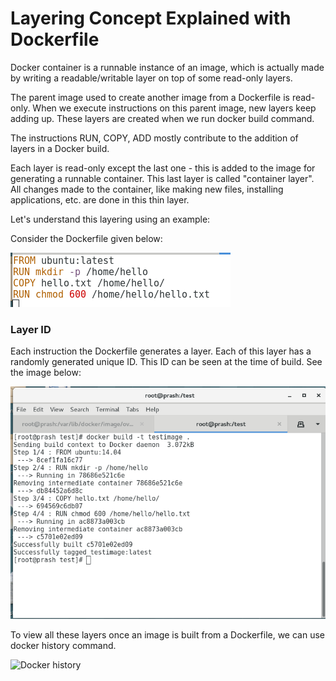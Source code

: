 # Layering Concept Explained with Dockerfile

Docker container is a runnable instance of an image, which is actually made by writing a readable/writable layer on top of some read-only layers. 

The parent image used to create another image from a Dockerfile is read-only. When we execute instructions on this parent image, new layers keep adding up.
These layers are created when we run docker build command. 

The instructions RUN, COPY, ADD mostly contribute to the addition of layers in a Docker build. 

Each layer is read-only except the last one - this is added to the image for generating a runnable container. This last layer is called "container layer". All changes made to the container, like making new files, installing applications, etc. are done in this thin layer.

Let's understand this layering using an example:

Consider the Dockerfile given below:

![Docker layers in Dockerfile](https://github.com/Prashansa-K/Docker/blob/master/Writing%20Dockerfiles/layering1.png)

### Layer ID
Each instruction the Dockerfile generates a layer. Each of this layer has a randomly generated unique ID. This ID can be seen at the time of build. See the image below:

![Docker layers during Build](https://github.com/Prashansa-K/Docker/blob/master/Writing%20Dockerfiles/layering2.png)

To view all these layers once an image is built from a Dockerfile, we can use docker history command.

![Docker history]()
